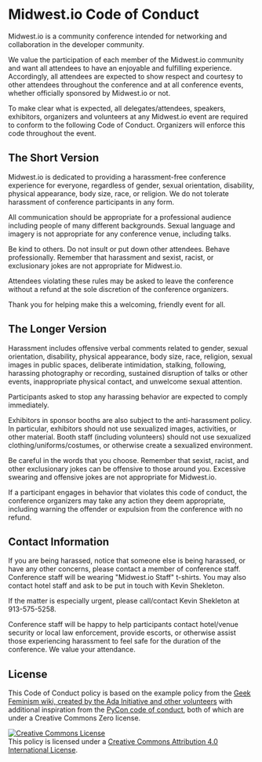 # Midwest.io Code of Conduct

Midwest.io is a community conference intended for networking and collaboration in the developer community.

We value the participation of each member of the Midwest.io community and want all attendees to have an enjoyable and fulfilling experience. Accordingly, all attendees are expected to show respect and courtesy to other attendees throughout the conference and at all conference events, whether officially sponsored by Midwest.io or not.

To make clear what is expected, all delegates/attendees, speakers, exhibitors, organizers and volunteers at any Midwest.io event are required to conform to the following Code of Conduct. Organizers will enforce this code throughout the event.

The Short Version
-----------------

Midwest.io is dedicated to providing a harassment-free conference experience for everyone, regardless of gender, sexual orientation, disability, physical appearance, body size, race, or religion. We do not tolerate harassment of conference participants in any form.

All communication should be appropriate for a professional audience including people of many different backgrounds. Sexual language and imagery is not appropriate for any conference venue, including talks.

Be kind to others. Do not insult or put down other attendees. Behave professionally. Remember that harassment and sexist, racist, or exclusionary jokes are not appropriate for Midwest.io.

Attendees violating these rules may be asked to leave the conference without a refund at the sole discretion of the conference organizers.

Thank you for helping make this a welcoming, friendly event for all.

The Longer Version
------------------

Harassment includes offensive verbal comments related to gender, sexual orientation, disability, physical appearance, body size, race, religion, sexual images in public spaces, deliberate intimidation, stalking, following, harassing photography or recording, sustained disruption of talks or other events, inappropriate physical contact, and unwelcome sexual attention.

Participants asked to stop any harassing behavior are expected to comply immediately.

Exhibitors in sponsor booths are also subject to the anti-harassment policy. In particular, exhibitors should not use sexualized images, activities, or other material. Booth staff (including volunteers) should not use sexualized clothing/uniforms/costumes, or otherwise create a sexualized environment.

Be careful in the words that you choose. Remember that sexist, racist, and other exclusionary jokes can be offensive to those around you. Excessive swearing and offensive jokes are not appropriate for Midwest.io.

If a participant engages in behavior that violates this code of conduct, the conference organizers may take any action they deem appropriate, including warning the offender or expulsion from the conference with no refund.

Contact Information
-------------------

If you are being harassed, notice that someone else is being harassed, or have any other concerns, please contact a member of conference staff. Conference staff will be wearing "Midwest.io Staff" t-shirts. You may also contact hotel staff and ask to be put in touch with Kevin Shekleton.

If the matter is especially urgent, please call/contact Kevin Shekleton at 913-575-5258.

Conference staff will be happy to help participants contact hotel/venue security or local law enforcement, provide escorts, or otherwise assist those experiencing harassment to feel safe for the duration of the conference. We value your attendance.

License
-------

This Code of Conduct policy is based on the example policy from the [Geek Feminism wiki, created by the Ada Initiative and other volunteers](http://geekfeminism.wikia.com/wiki/Conference_anti-harassment) with additional inspiration from the [PyCon code of conduct](https://github.com/python/pycon-code-of-conduct), both of which are under a Creative Commons Zero license.

<a rel="license" href="http://creativecommons.org/licenses/by/4.0/deed.en_US"><img alt="Creative Commons License" style="border-width:0" src="http://i.creativecommons.org/l/by/4.0/88x31.png" /></a><br />This policy is licensed under a <a rel="license" href="http://creativecommons.org/licenses/by/4.0/deed.en_US">Creative Commons Attribution 4.0 International License</a>.
